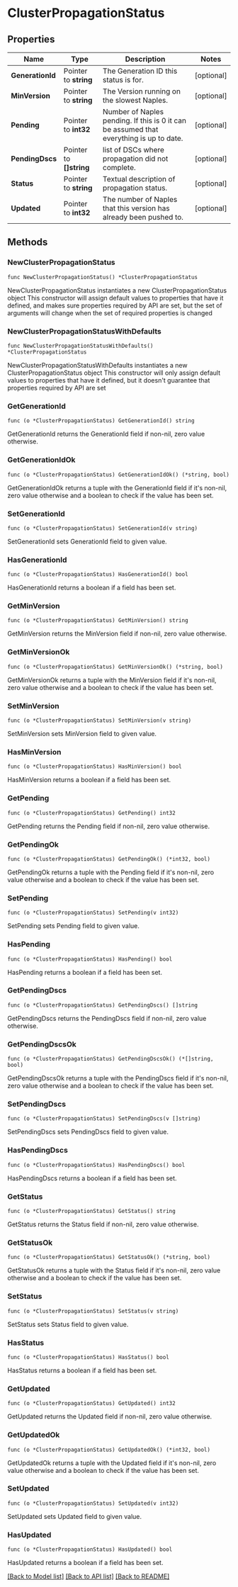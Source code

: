 # ClusterPropagationStatus

## Properties

Name | Type | Description | Notes
------------ | ------------- | ------------- | -------------
**GenerationId** | Pointer to **string** | The Generation ID this status is for. | [optional] 
**MinVersion** | Pointer to **string** | The Version running on the slowest Naples. | [optional] 
**Pending** | Pointer to **int32** | Number of Naples pending. If this is 0 it can be assumed that everything is up to date. | [optional] 
**PendingDscs** | Pointer to **[]string** | list of DSCs where propagation did not complete. | [optional] 
**Status** | Pointer to **string** | Textual description of propagation status. | [optional] 
**Updated** | Pointer to **int32** | The number of Naples that this version has already been pushed to. | [optional] 

## Methods

### NewClusterPropagationStatus

`func NewClusterPropagationStatus() *ClusterPropagationStatus`

NewClusterPropagationStatus instantiates a new ClusterPropagationStatus object
This constructor will assign default values to properties that have it defined,
and makes sure properties required by API are set, but the set of arguments
will change when the set of required properties is changed

### NewClusterPropagationStatusWithDefaults

`func NewClusterPropagationStatusWithDefaults() *ClusterPropagationStatus`

NewClusterPropagationStatusWithDefaults instantiates a new ClusterPropagationStatus object
This constructor will only assign default values to properties that have it defined,
but it doesn't guarantee that properties required by API are set

### GetGenerationId

`func (o *ClusterPropagationStatus) GetGenerationId() string`

GetGenerationId returns the GenerationId field if non-nil, zero value otherwise.

### GetGenerationIdOk

`func (o *ClusterPropagationStatus) GetGenerationIdOk() (*string, bool)`

GetGenerationIdOk returns a tuple with the GenerationId field if it's non-nil, zero value otherwise
and a boolean to check if the value has been set.

### SetGenerationId

`func (o *ClusterPropagationStatus) SetGenerationId(v string)`

SetGenerationId sets GenerationId field to given value.

### HasGenerationId

`func (o *ClusterPropagationStatus) HasGenerationId() bool`

HasGenerationId returns a boolean if a field has been set.

### GetMinVersion

`func (o *ClusterPropagationStatus) GetMinVersion() string`

GetMinVersion returns the MinVersion field if non-nil, zero value otherwise.

### GetMinVersionOk

`func (o *ClusterPropagationStatus) GetMinVersionOk() (*string, bool)`

GetMinVersionOk returns a tuple with the MinVersion field if it's non-nil, zero value otherwise
and a boolean to check if the value has been set.

### SetMinVersion

`func (o *ClusterPropagationStatus) SetMinVersion(v string)`

SetMinVersion sets MinVersion field to given value.

### HasMinVersion

`func (o *ClusterPropagationStatus) HasMinVersion() bool`

HasMinVersion returns a boolean if a field has been set.

### GetPending

`func (o *ClusterPropagationStatus) GetPending() int32`

GetPending returns the Pending field if non-nil, zero value otherwise.

### GetPendingOk

`func (o *ClusterPropagationStatus) GetPendingOk() (*int32, bool)`

GetPendingOk returns a tuple with the Pending field if it's non-nil, zero value otherwise
and a boolean to check if the value has been set.

### SetPending

`func (o *ClusterPropagationStatus) SetPending(v int32)`

SetPending sets Pending field to given value.

### HasPending

`func (o *ClusterPropagationStatus) HasPending() bool`

HasPending returns a boolean if a field has been set.

### GetPendingDscs

`func (o *ClusterPropagationStatus) GetPendingDscs() []string`

GetPendingDscs returns the PendingDscs field if non-nil, zero value otherwise.

### GetPendingDscsOk

`func (o *ClusterPropagationStatus) GetPendingDscsOk() (*[]string, bool)`

GetPendingDscsOk returns a tuple with the PendingDscs field if it's non-nil, zero value otherwise
and a boolean to check if the value has been set.

### SetPendingDscs

`func (o *ClusterPropagationStatus) SetPendingDscs(v []string)`

SetPendingDscs sets PendingDscs field to given value.

### HasPendingDscs

`func (o *ClusterPropagationStatus) HasPendingDscs() bool`

HasPendingDscs returns a boolean if a field has been set.

### GetStatus

`func (o *ClusterPropagationStatus) GetStatus() string`

GetStatus returns the Status field if non-nil, zero value otherwise.

### GetStatusOk

`func (o *ClusterPropagationStatus) GetStatusOk() (*string, bool)`

GetStatusOk returns a tuple with the Status field if it's non-nil, zero value otherwise
and a boolean to check if the value has been set.

### SetStatus

`func (o *ClusterPropagationStatus) SetStatus(v string)`

SetStatus sets Status field to given value.

### HasStatus

`func (o *ClusterPropagationStatus) HasStatus() bool`

HasStatus returns a boolean if a field has been set.

### GetUpdated

`func (o *ClusterPropagationStatus) GetUpdated() int32`

GetUpdated returns the Updated field if non-nil, zero value otherwise.

### GetUpdatedOk

`func (o *ClusterPropagationStatus) GetUpdatedOk() (*int32, bool)`

GetUpdatedOk returns a tuple with the Updated field if it's non-nil, zero value otherwise
and a boolean to check if the value has been set.

### SetUpdated

`func (o *ClusterPropagationStatus) SetUpdated(v int32)`

SetUpdated sets Updated field to given value.

### HasUpdated

`func (o *ClusterPropagationStatus) HasUpdated() bool`

HasUpdated returns a boolean if a field has been set.


[[Back to Model list]](../README.md#documentation-for-models) [[Back to API list]](../README.md#documentation-for-api-endpoints) [[Back to README]](../README.md)


